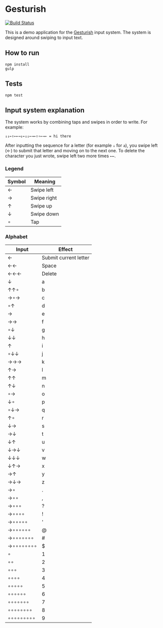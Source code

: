 # Gesturish

[![Build Status](https://travis-ci.org/Nevon/gesturish.svg?branch=master)](https://travis-ci.org/Nevon/gesturish)

This is a demo application for the [Gesturish](http://www.gesturish.com/) input system. The system is designed around swiping to input text.

## How to run
```
npm install
gulp
```

## Tests

```
npm test
```

## Input system explanation

The system works by combining taps and swipes in order to write. For example:

```
↓↓←↑←←→↓←↓↓←→←↑∘←→← = hi there
```

After inputting the sequence for a letter (for example `↓` for `a`), you swipe left (←) to submit that letter and moving on to the next one. To delete the character you just wrote, swipe left two more times `←←`.

### Legend
| Symbol | Meaning     |
|--------|-------------|
| ←      | Swipe left  |
| →      | Swipe right |
| ↑      | Swipe up    |
| ↓      | Swipe down  |
| ∘      | Tap         |

### Alphabet

| Input | Effect                |
|-------|-----------------------|
| ←          | Submit current letter |
| ←←         | Space                 |
| ←←←        | Delete                |
| ↓          | a                     |
| ↑↑∘        | b                     |
| →∘→        | c                     |
| ∘↑         | d                     |
| →          | e                     |
| →→         | f                     |
| ∘↓         | g                     |
| ↓↓         | h                     |
| ↑          | i                     |
| ∘↓↓        | j                     |
| →→→        | k                     |
| ↑→         | l                     |
| ↑↑         | m                     |
| ↑↓         | n                     |
| ∘→         | o                     |
| ↓∘         | p                     |
| ∘↓→        | q                     |
| ↑∘         | r                     |
| ↓→         | s                     |
| →↓         | t                     |
| ↓↑         | u                     |
| ↓→↓        | v                     |
| ↓↓↓        | w                     |
| ↓↑→        | x                     |
| →↑         | y                     |
| →↓→        | z                     |
| →∘         | .                     |
| →∘∘        | ,                     |
| →∘∘∘       | ?                     |
| →∘∘∘∘      | !                     |
| →∘∘∘∘∘     | '                     |
| →∘∘∘∘∘∘    | @                     |
| →∘∘∘∘∘∘∘   | #                     |
| →∘∘∘∘∘∘∘∘  | $                     |
| ∘          | 1                     |
| ∘∘         | 2                     |
| ∘∘∘        | 3                     |
| ∘∘∘∘       | 4                     |
| ∘∘∘∘∘      | 5                     |
| ∘∘∘∘∘∘     | 6                     |
| ∘∘∘∘∘∘∘    | 7                     |
| ∘∘∘∘∘∘∘∘   | 8                     |
| ∘∘∘∘∘∘∘∘∘  | 9                     |
